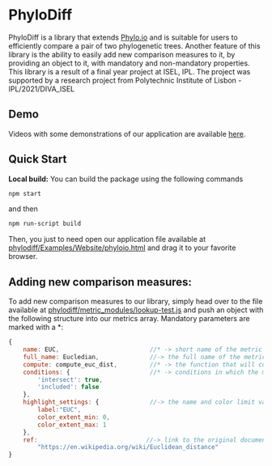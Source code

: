 # PhyloDiff
PhyloDiff is a library that extends [Phylo.io](https://github.com/DessimozLab/phylo-io/tree/refactor/) and is suitable for users to efficiently compare a
pair of two phylogenetic trees. Another feature of this library is the ability to easily add new
comparison measures to it, by providing an object to it, with mandatory and non-mandatory
properties. This library is a result of a final year project at ISEL, IPL.
The project was supported by a research project from Polytechnic Institute of Lisbon  - IPL/2021/DIVA_ISEL

## Demo
Videos with some demonstrations of our application are available [here](https://youtu.be/7y6bkxLBt20).

## Quick Start
**Local build:** You can build the package using the following commands
````bash
npm start
````
and then
```bash
npm run-script build
```
Then, you just to need open our application file available at 
[phylodiff/Examples/Website/phyloio.html](https://github.com/franciscoludovico/phylodiff/blob/main/Examples/Website/phyloio.html)
and drag it to your favorite browser.

## Adding new comparison measures: 
To add new comparison measures to our library, simply head over to the file available at [phylodiff/metric_modules/lookup-test.js](https://github.com/franciscoludovico/phylodiff/blob/main/src/metric_modules/lookup-test.js)
and push an object with the following structure into our metrics array. Mandatory parameters are marked with a *:

```js
{
    name: EUC,                         //* -> short name of the metric
    full_name: Eucledian,              //-> the full name of the metric
    compute: compute_euc_dist,         //* -> the function that will compute the metric's result
    conditions: {                      //* -> conditions in which the metric can be computed
        'intersect': true,
        'included': false    
    },                                
    highlight_settings: {              //-> the name and color limit values for the highlight associated to this metric
        label:"EUC", 
        color_extent_min: 0,           
        color_extent_max: 1
    },                  
    ref:                              //-> link to the original document/source of the metric
        "https://en.wikipedia.org/wiki/Euclidean_distance"
}
```




